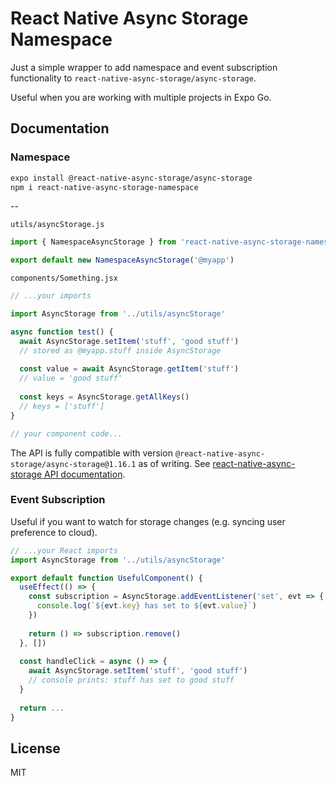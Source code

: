 ﻿# React Native Async Storage Namespace

Just a simple wrapper to add namespace and event subscription functionality to `react-native-async-storage/async-storage`.

Useful when you are working with multiple projects in Expo Go.


## Documentation

### Namespace

```bash
expo install @react-native-async-storage/async-storage
npm i react-native-async-storage-namespace
```

--

`utils/asyncStorage.js`
```js
import { NamespaceAsyncStorage } from 'react-native-async-storage-namespace'

export default new NamespaceAsyncStorage('@myapp')
```

`components/Something.jsx`
```js
// ...your imports

import AsyncStorage from '../utils/asyncStorage'

async function test() {
  await AsyncStorage.setItem('stuff', 'good stuff')
  // stored as @myapp.stuff inside AsyncStorage
  
  const value = await AsyncStorage.getItem('stuff')
  // value = 'good stuff'
    
  const keys = AsyncStorage.getAllKeys()
  // keys = ['stuff']
}

// your component code...
```

The API is fully compatible with version `@react-native-async-storage/async-storage@1.16.1` as of writing. See [react-native-async-storage API documentation](https://react-native-async-storage.github.io/async-storage/docs/api).

### Event Subscription

Useful if you want to watch for storage changes (e.g. syncing user preference to cloud).

```js
// ...your React imports
import AsyncStorage from '../utils/asyncStorage'

export default function UsefulComponent() {
  useEffect(() => {
    const subscription = AsyncStorage.addEventListener('set', evt => {
      console.log(`${evt.key} has set to ${evt.value}`)
    })
    
    return () => subscription.remove()
  }, [])
  
  const handleClick = async () => {
    await AsyncStorage.setItem('stuff', 'good stuff')
    // console prints: stuff has set to good stuff
  }
  
  return ...
}
```

## License

MIT